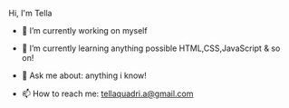 Hi, I'm Tella



- 🔭 I’m currently working on myself
- 🌱 I’m currently learning anything possible HTML,CSS,JavaScript & so on!


- 💬 Ask me about: anything i know!
- 📫 How to reach me: tellaquadri.a@gmail.com



